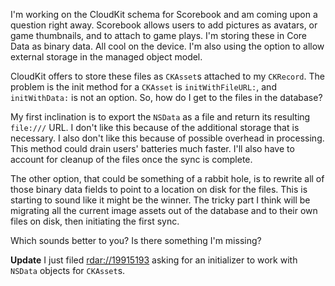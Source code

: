 I'm working on the CloudKit schema for Scorebook and am coming upon a question right away. Scorebook allows users to add pictures as avatars, or game thumbnails, and to attach to game plays. I'm storing these in Core Data as binary data. All cool on the device. I'm also using the option to allow external storage in the managed object model.

CloudKit offers to store these files as `CKAsset`s attached to my `CKRecord`. The problem is the init method for a `CKAsset` is `initWithFileURL:`, and `initWithData:` is not an option. So, how do I get to the files in the database?

My first inclination is to export the `NSData` as a file and return its resulting `file:///` URL. I don't like this because of the additional storage that is necessary. I also don't like this because of possible overhead in processing. This method could drain users' batteries much faster. I'll also have to account for cleanup of the files once the sync is complete.

The other option, that could be something of a rabbit hole, is to rewrite all of those binary data fields to point to a location on disk for the files. This is starting to sound like it might be the winner. The tricky part I think will be migrating all the current image assets out of the database and to their own files on disk, then initiating the first sync.

Which sounds better to you? Is there something I'm missing?

**Update** I just filed [rdar://19915193](rdar://19915193) asking for an initializer to work with `NSData` objects for `CKAsset`s.
